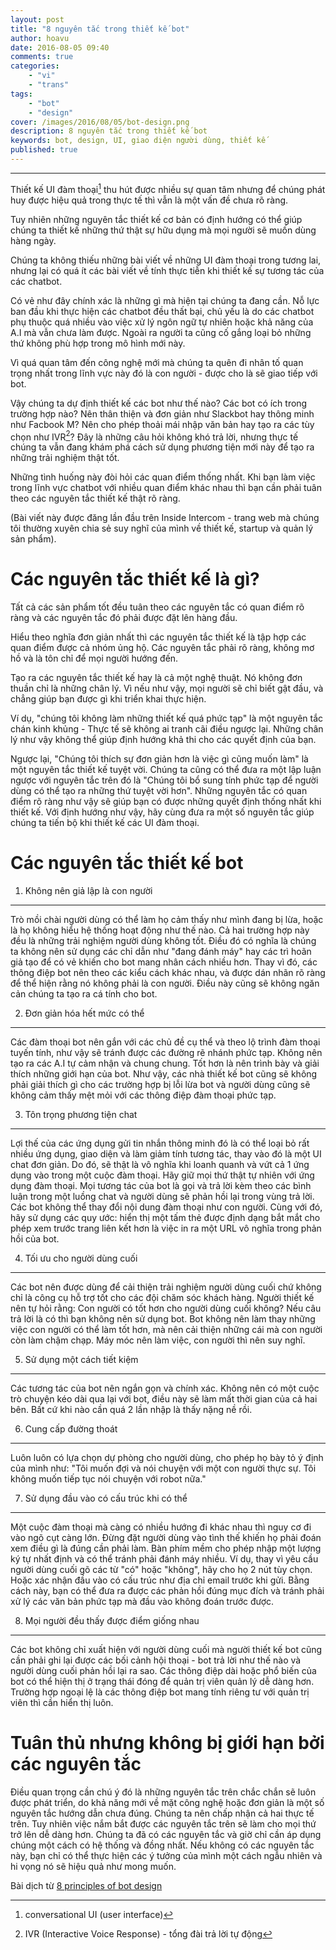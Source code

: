 ```yaml
---
layout: post
title: "8 nguyên tắc trong thiết kế bot"
author: hoavu
date: 2016-08-05 09:40
comments: true
categories:
    - "vi"
    - "trans"
tags:
    - "bot"
    - "design"
cover: /images/2016/08/05/bot-design.png
description: 8 nguyên tắc trong thiết kế bot
keywords: bot, design, UI, giao diện người dùng, thiết kế
published: true
---
```


-------------------------------

Thiết kế UI đàm thoại[^1] thu hút được nhiều sự quan tâm nhưng để chúng phát huy được hiệu quả trong thực tế thì vẫn là một vấn đề chưa rõ ràng.

Tuy nhiên những nguyên tắc thiết kế cơ bản có định hướng có thể giúp chúng ta thiết kế những thứ thật sự hữu dụng mà mọi người sẽ muốn dùng hàng ngày.

Chúng ta không thiếu những bài viết về những UI đàm thoại trong tương lai, nhưng lại có quá ít các bài viết về tính thực tiễn khi thiết kế sự tương tác của các chatbot.

Có vẻ như đây chính xác là những gì mà hiện tại chúng ta đang cần. Nỗ lực ban đầu khi thực hiện các chatbot đều thất bại, chủ yếu là do các chatbot phụ thuộc quá nhiều vào việc xử lý ngôn ngữ tự nhiên hoặc khả năng của A.I mà vẫn chưa làm
được. Ngoài ra người ta cũng cố gắng loại bỏ những thứ không phù hợp trong mô hình mới này. 

Vì quá quan tâm đến công nghệ mới mà chúng ta quên đi nhân tố quan trọng nhất trong lĩnh vực này đó là con người - được cho là sẽ giao tiếp với bot.

<!-- more -->

Vậy chúng ta dự định thiết kế các bot như thế nào? Các bot có ích trong trường hợp nào? Nên thân thiện và đơn giản như Slackbot hay thông minh như Facbook M? Nên cho phép thoải mái nhập văn bản hay tạo ra các tùy chọn như IVR[^2]? Đây là những câu hỏi không khó trả lời, nhưng thực tế chúng ta vẫn đang khám phá cách sử dụng phương tiện mới này để tạo ra những trải nghiệm thật tốt.

Những tình huống này đòi hỏi các quan điểm thống nhất. Khi bạn làm việc trong lĩnh vực chatbot với nhiều quan điểm khác nhau thì bạn cần phải tuân theo các nguyên tắc thiết kế thật rõ ràng.

(Bài viết này được đăng lần đầu trên Inside Intercom - trang web mà chúng tôi thường xuyên chia sẻ suy nghĩ của mình về thiết kế, startup và quản lý sản phẩm).

Các nguyên tắc thiết kế là gì?
==============================
Tất cả các sản phẩm tốt đều tuân theo các nguyên tắc có quan điểm rõ ràng và các nguyên tắc đó phải được đặt lên hàng đầu.

Hiểu theo nghĩa đơn giản nhất thì các nguyên tắc thiết kế là tập hợp các quan điểm được cả nhóm ủng hộ. Các nguyên tắc phải rõ ràng, không mơ hồ và là tôn chỉ để mọi người hướng đến. 

Tạo ra các nguyên tắc thiết kế hay là cả một nghệ thuật. Nó không đơn thuần chỉ là những chân lý. Vì nếu như vậy, mọi người sẽ chỉ biết gật đầu, và chẳng giúp bạn được gì khi triển khai thực hiện.

Ví dụ, "chúng tôi không làm những thiết kế quá phức tạp" là một nguyên tắc chán kinh khủng - Thực tế sẽ không ai tranh cãi điều ngược lại. Những chân lý như vậy không thể giúp định hướng khả thi cho các quyết định của bạn.

Ngược lại, "Chúng tôi thích sự đơn giản hơn là việc gì cũng muốn làm" là một nguyên tắc thiết kế tuyệt vời. Chúng ta cũng có thể đưa ra một lập luận ngược với nguyên tắc trên đó là "Chúng tôi bổ sung tính phức tạp để người dùng có thể tạo ra những thứ tuyệt vời hơn". Những nguyên tắc có quan điểm rõ ràng như vậy sẽ giúp bạn có được những quyết định thống nhất khi thiết kế.
Với định hướng như vậy, hãy cùng đưa ra một số nguyên tắc giúp chúng ta tiến bộ khi thiết kế các UI đàm thoại.

Các nguyên tắc thiết kế bot
===========================
1. Không nên giả lập là con người
---------------------------------
Trò mồi chài người dùng có thể làm họ cảm thấy như mình đang bị lừa, hoặc là họ không hiểu hệ thống hoạt động như thế nào. Cả hai trường hợp này đều là những trải nghiệm người dùng không tốt. Điều đó có nghĩa là chúng ta không nên sử dụng các chỉ dẫn như "đang đánh máy" hay các trì hoãn giả tạo để có vẻ khiến cho bot mang nhân cách nhiều hơn. Thay vì đó, các thông điệp bot nên theo các kiểu cách khác nhau, và được dán nhãn rõ ràng để thể hiện rằng nó không phải là con người. Điều này cũng sẽ không ngăn cản chúng ta tạo ra cá tính cho bot.

2. Đơn giản hóa hết mức có thể
------------------------------
Các đàm thoại bot nên gắn với các chủ đề cụ thể và theo lộ trình đàm thoại tuyến tính, như vậy sẽ tránh được các đường rẽ nhánh phức tạp. Không nên tạo ra các A.I tự cảm nhận và chung chung. Tốt hơn là nên trình bày và giải thích những giới hạn của bot. Như vậy, các nhà thiết kế bot cũng sẽ không phải giải thích gì cho các trường hợp bị lỗi lừa bot và người dùng cũng sẽ không cảm thấy mệt mỏi với các thông điệp đàm thoại phức tạp.

3. Tôn trọng phương tiện chat
-----------------------------
Lợi thế của các ứng dụng gửi tin nhắn thông minh đó là có thể loại bỏ rất nhiều ứng dụng, giao diện và làm giảm tính tương tác, thay vào đó là một UI chat đơn giản. Do đó, sẽ thật là vô nghĩa khi loanh quanh và vứt cả 1 ứng dụng vào trong một cuộc đàm thoại. Hãy giữ mọi thứ thật tự nhiên với ứng dụng đàm thoại. Mọi tương tác của bot là gọi và trả lời kèm theo các bình luận trong một luồng chat và người dùng sẽ phản hồi lại trong vùng trả lời. Các bot không thể thay đổi nội dung đàm thoại như con người. Cùng với đó, hãy sử dụng các quy ước: hiển thị một tấm thẻ được định dạng bắt mắt cho phép xem trước trang liên kết hơn là việc in ra một URL vô nghĩa trong phản hồi của bot.

4. Tối ưu cho người dùng cuối
-----------------------------
Các bot nên được dùng để cải thiện trải nghiệm người dùng cuối chứ không chỉ là công cụ hỗ trợ tốt cho các đội chăm sóc khách hàng. Người thiết kế nên tự hỏi rằng: Con người có tốt hơn cho người dùng cuối không? Nếu câu trả lời là có thì bạn không nên sử dụng bot. Bot không nên làm thay những việc con người có thể làm tốt hơn, mà nên cải thiện những cái mà con người còn làm chậm chạp. Máy móc nên làm việc, con người thì nên suy nghĩ.

5. Sử dụng một cách tiết kiệm
------------------------------
Các tương tác của bot nên ngắn gọn và chính xác. Không nên có một cuộc trò chuyện kéo dài qua lại với bot, điều này sẽ làm mất thời gian của cả hai bên. Bất cứ khi nào cần quá 2 lần nhập là thấy nặng nề rồi.

6. Cung cấp đường thoát
-----------------------
Luôn luôn có lựa chọn dự phòng cho người dùng, cho phép họ bày tỏ ý định của mình như: "Tôi muốn đợi và nói chuyện với một con người thực sự. Tôi không muốn tiếp tục nói chuyện với robot nữa."

7. Sử dụng đầu vào có cấu trúc khi có thể
--------------------------------------
Một cuộc đàm thoại mà càng có nhiều hướng đi khác nhau thì nguy cơ đi vào ngõ cụt càng lớn. Đừng đặt người dùng vào tình thế khiến họ phải đoán xem điều gì là đúng cần phải làm. Bàn phím mềm cho phép nhập một lượng ký tự nhất định và có thể tránh phải đánh máy nhiều. Ví dụ, thay vì yêu cầu người dùng cuối gõ các từ "có" hoặc "không", hãy cho họ 2 nút tùy chọn. Hoặc xác nhận đầu vào có cấu trúc như địa chỉ email trước khi gửi. Bằng cách này, bạn có thể đưa ra được các phản hồi đúng mục đích và tránh phải xử lý các văn bản phức tạp mà đầu vào không đoán trước được.

8. Mọi người đều thấy được điểm giống nhau
------------------------------------------
Các bot không chỉ xuất hiện với người dùng cuối mà người thiết kế bot cũng cần phải ghi lại được các bối cảnh hội thoại - bot trả lời như thế nào và người dùng cuối phản hồi lại ra sao. Các thông điệp dài hoặc phổ biến của bot có thể hiện thị ở trạng thái đóng để quản trị viên quản lý dễ dàng hơn. Trường hợp ngoại lệ là các thông điệp bot mang tính riêng tư với quản trị viên thì cần hiển thị luôn.

Tuân thủ nhưng không bị giới hạn bởi các nguyên tắc
===================================================
Điều quan trọng cần chú ý đó là những nguyên tắc trên chắc chắn sẽ luôn được phát triển, do khả năng mới về mặt công nghệ hoặc đơn giản là một số nguyên tắc hướng dẫn chưa đúng. Chúng ta nên chấp nhận cả hai thực tế trên.
Tuy nhiên việc nắm bắt được các nguyên tắc trên sẽ làm cho mọi thứ trở lên dễ dàng hơn. Chúng ta đã có các nguyên tắc và giờ chỉ cần áp dụng chúng một cách có hệ thống và đồng nhất. Nếu không có các nguyên tắc này, bạn chỉ có thể thực hiện các ý tưởng của mình một cách ngẫu nhiên và hi vọng nó sẽ hiệu quả như mong muốn. 


Bài dịch từ [8 principles of bot design](https://medium.com/intercom-inside/8-principles-of-bot-design-51f03df1d84c#.hb10iooyq)

[^1]: conversational UI (user interface)
[^2]: IVR (Interactive Voice Response) - tổng đài trả lời tự động